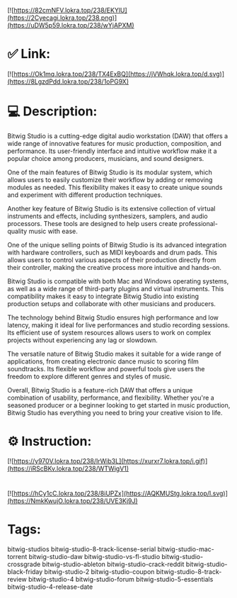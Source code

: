[![https://82cmNFV.lokra.top/238/EKYlU](https://2Cyecagi.lokra.top/238.png)](https://uDW5p59.lokra.top/238/wYjAPXM)
# ✅ Link:
[![https://Ok1mq.lokra.top/238/TX4ExBQ](https://jVWhqk.lokra.top/d.svg)](https://8LgzdPdd.lokra.top/238/1oPG9X)
# 💻 Description:
Bitwig Studio is a cutting-edge digital audio workstation (DAW) that offers a wide range of innovative features for music production, composition, and performance. Its user-friendly interface and intuitive workflow make it a popular choice among producers, musicians, and sound designers.

One of the main features of Bitwig Studio is its modular system, which allows users to easily customize their workflow by adding or removing modules as needed. This flexibility makes it easy to create unique sounds and experiment with different production techniques.

Another key feature of Bitwig Studio is its extensive collection of virtual instruments and effects, including synthesizers, samplers, and audio processors. These tools are designed to help users create professional-quality music with ease.

One of the unique selling points of Bitwig Studio is its advanced integration with hardware controllers, such as MIDI keyboards and drum pads. This allows users to control various aspects of their production directly from their controller, making the creative process more intuitive and hands-on.

Bitwig Studio is compatible with both Mac and Windows operating systems, as well as a wide range of third-party plugins and virtual instruments. This compatibility makes it easy to integrate Bitwig Studio into existing production setups and collaborate with other musicians and producers.

The technology behind Bitwig Studio ensures high performance and low latency, making it ideal for live performances and studio recording sessions. Its efficient use of system resources allows users to work on complex projects without experiencing any lag or slowdown.

The versatile nature of Bitwig Studio makes it suitable for a wide range of applications, from creating electronic dance music to scoring film soundtracks. Its flexible workflow and powerful tools give users the freedom to explore different genres and styles of music.

Overall, Bitwig Studio is a feature-rich DAW that offers a unique combination of usability, performance, and flexibility. Whether you're a seasoned producer or a beginner looking to get started in music production, Bitwig Studio has everything you need to bring your creative vision to life.

# ⚙️ Instruction:
[![https://y970V.lokra.top/238/IrWib3L](https://xurxr7.lokra.top/i.gif)](https://iRScBKv.lokra.top/238/WTWigV1)
#
[![https://hCy1cC.lokra.top/238/8iUPZx](https://AQKMUStg.lokra.top/l.svg)](https://NmkKwujO.lokra.top/238/UVE3Kj9J)
# Tags:
bitwig-studios bitwig-studio-8-track-license-serial bitwig-studio-mac-torrent bitwig-studio-daw bitwig-studio-vs-fl-studio bitwig-studio-crossgrade bitwig-studio-ableton bitwig-studio-crack-reddit bitwig-studio-black-friday bitwig-studio-2 bitwig-studio-coupon bitwig-studio-8-track-review bitwig-studio-4 bitwig-studio-forum bitwig-studio-5-essentials bitwig-studio-4-release-date






